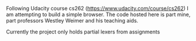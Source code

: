 Following Udacity course cs262 (https://www.udacity.com/course/cs262) I am attempting to build a simple browser. The code hosted here is part mine, part professors Westley Weimer and his teaching aids. 

Currently the project only holds partial lexers from assignments
